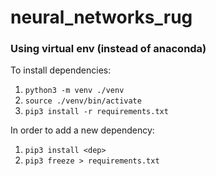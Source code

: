 # neural_networks_rug

### Using virtual env (instead of anaconda)
To install dependencies:
1. `python3 -m venv ./venv`
2. `source ./venv/bin/activate`
3. `pip3 install -r requirements.txt`

In order to add a new dependency:
1. `pip3 install <dep>`
2. `pip3 freeze > requirements.txt`